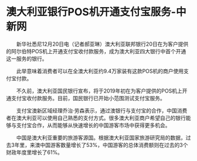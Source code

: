 # 澳大利亚银行POS机开通支付宝服务-中新网

　　新华社悉尼12月20日电（记者郝亚琳）澳大利亚联邦银行20日在为客户提供的阿尔伯特POS机上开通支付宝收付款服务，成为澳大利亚四大银行中首个开通这一服务的银行。

　　此举意味着消费者可以在全澳大利亚约9.4万家装有这款POS机的商户使用支付宝付款。

　　不久前，澳大利亚国民银行宣布，将于2019年初在为客户提供的POS机上开通支付宝收付款服务。目前，国民银行已开始小范围测试支付宝服务。

　　支付宝澳新区域经理乔治·劳森表示，通过澳银行与支付宝的合作，中国消费者在澳大利亚可以使用自己熟悉的支付方式。很多澳大利亚商户希望自己的银行能够与支付宝合作，从而能够从快速增长的中国游客市场中获得更多机会。

　　中国是澳大利亚重要的旅游客源国。根据澳大利亚国家旅游研究局的数据，过去3年里，来澳中国游客数量增长了53%，中国游客的总体消费额则在过去的3个财政年度里增长了61%。
